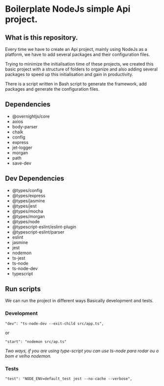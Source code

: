 # Boilerplate NodeJs simple Api project.

## What is this repository.

Every time we have to create an Api project, mainly using NodeJs as a platform, we have to add several packages and their configuration files.

Trying to minimize the initialisation time of these projects, we created this basic project with a structure of folders to organize and also adding several packages to speed up this initialisation and gain in productivity.

There is a script written in Bash script to generate the framework, add packages and generate the configuration files.

## Dependencies

- @overnightjs/core
- axios
- body-parser
- chalk
- config
- express
- jet-logger
- morgan
- path
- save-dev

## Dev Dependencies
- @types/config
- @types/express
- @types/jasmine
- @types/jest
- @types/mocha
- @types/morgan
- @types/node
- @typescript-eslint/eslint-plugin
- @typescript-eslint/parser
- eslint
- jasmine
- jest
- nodemon
- ts-jest
- ts-node
- ts-node-dev
- typescript

## Run scripts

We can run the project in different ways
Basically development and tests.

### Development
```
"dev": "ts-node-dev --exit-child src/app.ts",
```
or 
```
"start": "nodemon src/ap.ts"
```
*Two ways, if you are using type-script you can use ts-node para rodar ou o bom e velho nodemon.*

### Tests
```
"test": "NODE_ENV=default_test jest --no-cache --verbose",	
```
